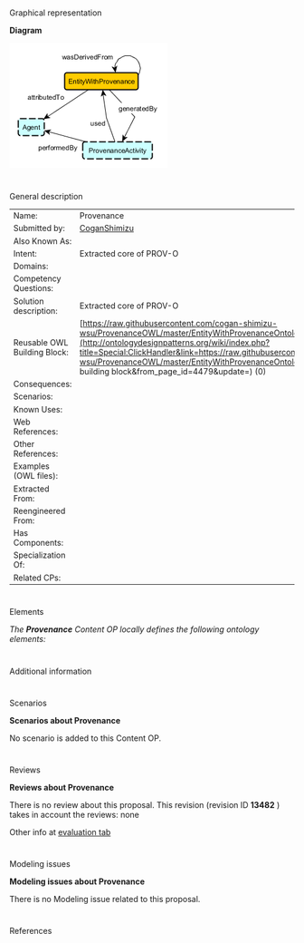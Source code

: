 # 

 Graphical representation



__Diagram__ 





[![Image:Provenance.png](public/images/b/b7/Provenance.png)](../Image/Provenance.png "Image:Provenance.png")





# 

 General description




|  |  |
| --- | --- |
|  Name:  |  Provenance  |
|  Submitted by:  | [CoganShimizu](../User/CoganShimizu "User:CoganShimizu")  |
|  Also Known As:  |  |
|  Intent:  |  Extracted core of PROV-O  |
|  Domains:  |  |
|  Competency Questions:  |  |
|  Solution description:  |  Extracted core of PROV-O  |
|  Reusable OWL Building Block:  | [https://raw.githubusercontent.com/cogan-shimizu-wsu/ProvenanceOWL/master/EntityWithProvenanceOntologyPattern.owl](http://ontologydesignpatterns.org/wiki/index.php?title=Special:ClickHandler&link=https://raw.githubusercontent.com/cogan-shimizu-wsu/ProvenanceOWL/master/EntityWithProvenanceOntologyPattern.owl&message=OWL building block&from_page_id=4479&update=)  (0)  |
|  Consequences:  |  |
|  Scenarios:  |  |
|  Known Uses:  |  |
|  Web References:  |  |
|  Other References:  |  |
|  Examples (OWL files):  |  |
|  Extracted From:  |  |
|  Reengineered From:  |  |
|  Has Components:  |  |
|  Specialization Of:  |  |
|  Related CPs:  |  |



  





# 

 Elements



_The
 __Provenance__ 
 Content OP locally defines the following ontology elements:_ 




# 

 Additional information



# 

 Scenarios




__Scenarios about Provenance__ 


 No scenario is added to this Content OP.
 




# 

 Reviews




__Reviews about Provenance__ 


 There is no review about this proposal.
This revision (revision ID
 __13482__ 
 ) takes in account the reviews: none
 



 Other info at
 [evaluation tab](http://ontologydesignpatterns.org/wiki/index.php?title=Submissions:Provenance&action=evaluation "http://ontologydesignpatterns.org/wiki/index.php?title=Submissions:Provenance&action=evaluation") 





  





# 

 Modeling issues




__Modeling issues about Provenance__ 


 There is no Modeling issue related to this proposal.
 




  





# 

 References